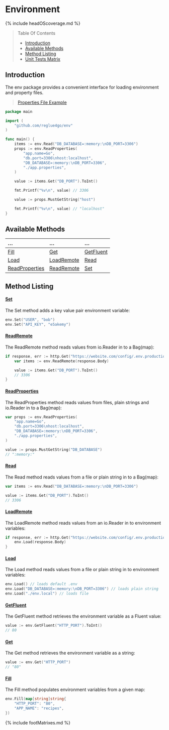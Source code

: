 # Environment

{% include headOScoverage.md %}

> Table Of Contents
>
> -   [Introduction](#introduction)
> -   [Available Methods](#available-methods)
> -   [Method Listing](#method-listing)
> -   [Unit Tests Matrix](#unit-tests-matrix)

## Introduction

The env package provides a convenient interface for loading environment and property files.

> <a href="https://reglue4go.github.io/env/example4properties" target="_blank">Properties File Example</a>

```go
package main

import (
	"github.com/reglue4go/env"
)

func main() {
	items := env.Read("DB_DATABASE=:memory:\nDB_PORT=3306")
	props := env.ReadProperties(
		"app.name=Go",
		"db.port=3306\nhost:localhost",
		"DB_DATABASE=:memory:\nDB_PORT=3306",
		"./app.properties",
	)

	value := items.Get("DB_PORT").ToInt()

	fmt.Printf("%v\n", value) // 3306

	value := props.MustGetString("host")

	fmt.Printf("%v\n", value) // "localhost"
}
```

## Available Methods

| &#8230;                           | &#8230;                   | &#8230;                 |
| :-------------------------------- | :------------------------ | :---------------------- |
| [Fill](#fill)                     | [Get](#get)               | [GetFluent](#getfluent) |
| [Load](#load)                     | [LoadRemote](#loadremote) | [Read](#read)           |
| [ReadProperties](#readproperties) | [ReadRemote](#readremote) | [Set](#set)             |

## Method Listing

#### [Set](#available-methods)

The Set method adds a key value pair environment variable:

```go
env.Set("USER", "bob")
env.Set("API_KEY", "e5akemy")
```

#### [ReadRemote](#available-methods)

The ReadRemote method reads values from io.Reader in to a Bag(map):

```go
if response, err := http.Get("https://website.com/config/.env.production"); err == nil {
	var items := env.ReadRemote(response.Body)

	value := items.Get("DB_PORT").ToInt()
	// 3306
}
```

#### [ReadProperties](#available-methods)

The ReadProperties method reads values from files, plain strings and io.Reader in to a Bag(map):

```go
var props := env.ReadProperties(
	"app.name=Go",
	"db.port=3306\nhost:localhost",
	"DB_DATABASE=:memory:\nDB_PORT=3306",
	"./app.properties",
)

value := props.MustGetString("DB_DATABASE")
// ":memory:"
```

#### [Read](#available-methods)

The Read method reads values from a file or plain string in to a Bag(map):

```go
var items := env.Read("DB_DATABASE=:memory:\nDB_PORT=3306")

value := items.Get("DB_PORT").ToInt()
// 3306
```

#### [LoadRemote](#available-methods)

The LoadRemote method reads values from an io.Reader in to environment variables:

```go
if response, err := http.Get("https://website.com/config/.env.production"); err == nil {
	env.Load(response.Body)
}
```

#### [Load](#available-methods)

The Load method reads values from a file or plain string in to environment variables:

```go
env.Load() // loads default .env
env.Load("DB_DATABASE=:memory:\nDB_PORT=3306") // loads plain string
env.Load("./env.local") // loads file
```

#### [GetFluent](#available-methods)

The GetFluent method retrieves the environment variable as a Fluent value:

```go
value := env.GetFluent("HTTP_PORT").ToInt()
// 80
```

#### [Get](#available-methods)

The Get method retrieves the environment variable as a string:

```go
value := env.Get("HTTP_PORT")
// "80"
```

#### [Fill](#available-methods)

The Fill method populates environment variables from a given map:

```go
env.Fill(map[string]string{
	"HTTP_PORT": "80",
	"APP_NAME": "recipes",
})
```

{% include footMatrixes.md %}
